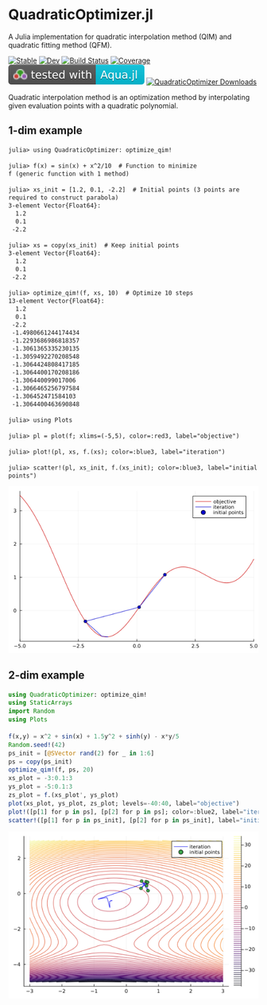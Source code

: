 # QuadraticOptimizer.jl

A Julia implementation for quadratic interpolation method (QIM) and quadratic fitting method (QFM).

[![Stable](https://img.shields.io/badge/docs-stable-blue.svg)](https://hyrodium.github.io/QuadraticOptimizer.jl/stable)
[![Dev](https://img.shields.io/badge/docs-dev-blue.svg)](https://hyrodium.github.io/QuadraticOptimizer.jl/dev)
[![Build Status](https://github.com/hyrodium/QuadraticOptimizer.jl/workflows/CI/badge.svg)](https://github.com/hyrodium/QuadraticOptimizer.jl/actions)
[![Coverage](https://codecov.io/gh/hyrodium/QuadraticOptimizer.jl/branch/main/graph/badge.svg)](https://codecov.io/gh/hyrodium/QuadraticOptimizer.jl)
[![Aqua QA](https://raw.githubusercontent.com/JuliaTesting/Aqua.jl/master/badge.svg)](https://github.com/JuliaTesting/Aqua.jl)
[![QuadraticOptimizer Downloads](https://shields.io/endpoint?url=https://pkgs.genieframework.com/api/v1/badge/QuadraticOptimizer)](https://pkgs.genieframework.com?packages=QuadraticOptimizer)

Quadratic interpolation method is an optimization method by interpolating given evaluation points with a quadratic polynomial.

## 1-dim example
```julia-repl
julia> using QuadraticOptimizer: optimize_qim!

julia> f(x) = sin(x) + x^2/10  # Function to minimize
f (generic function with 1 method)

julia> xs_init = [1.2, 0.1, -2.2]  # Initial points (3 points are required to construct parabola)
3-element Vector{Float64}:
  1.2
  0.1
 -2.2

julia> xs = copy(xs_init)  # Keep initial points
3-element Vector{Float64}:
  1.2
  0.1
 -2.2

julia> optimize_qim!(f, xs, 10)  # Optimize 10 steps
13-element Vector{Float64}:
  1.2
  0.1
 -2.2
 -1.4980661244174434
 -1.2293686986818357
 -1.3061365335230135
 -1.3059492270208548
 -1.3064424808417185
 -1.3064400170208186
 -1.306440099017006
 -1.3066465256797584
 -1.306452471584103
 -1.3064400463690848

julia> using Plots

julia> pl = plot(f; xlims=(-5,5), color=:red3, label="objective")

julia> plot!(pl, xs, f.(xs); color=:blue3, label="iteration")

julia> scatter!(pl, xs_init, f.(xs_init); color=:blue3, label="initial points")
```

![](docs/src/img/1-dim.png)

## 2-dim example

```julia
using QuadraticOptimizer: optimize_qim!
using StaticArrays
import Random
using Plots

f(x,y) = x^2 + sin(x) + 1.5y^2 + sinh(y) - x*y/5
Random.seed!(42)
ps_init = [@SVector rand(2) for _ in 1:6]
ps = copy(ps_init)
optimize_qim!(f, ps, 20)
xs_plot = -3:0.1:3
ys_plot = -5:0.1:3
zs_plot = f.(xs_plot', ys_plot)
plot(xs_plot, ys_plot, zs_plot; levels=-40:40, label="objective")
plot!([p[1] for p in ps], [p[2] for p in ps]; color=:blue2, label="iteration")
scatter!([p[1] for p in ps_init], [p[2] for p in ps_init], label="initial points")
```

![](docs/src/img/2-dim.png)

